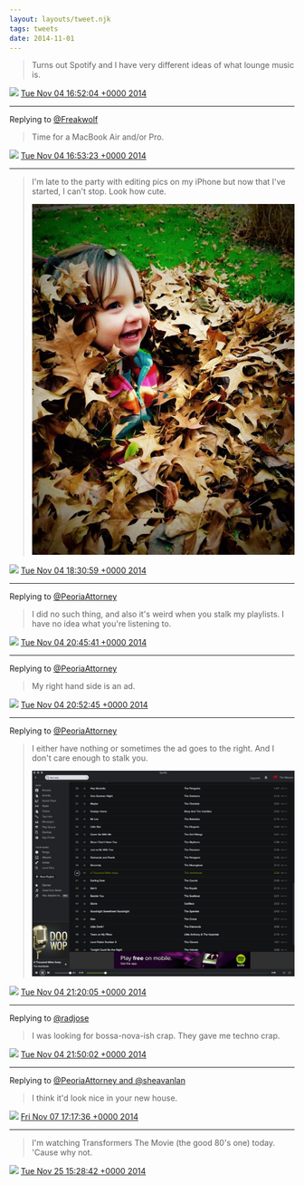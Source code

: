 ```yaml
---
layout: layouts/tweet.njk
tags: tweets
date: 2014-11-01
---
```


> Turns out Spotify and I have very different ideas of what lounge music is\.

<img src="../media/tweet.ico" width="12" /> [Tue Nov 04 16:52:04 +0000 2014](https://twitter.com/timwasson/status/529677468978786304)

----

Replying to [@Freakwolf](https://twitter.com/BryanJWolford/status/529063153007865856)

> Time for a MacBook Air and/or Pro\.

<img src="../media/tweet.ico" width="12" /> [Tue Nov 04 16:53:23 +0000 2014](https://twitter.com/timwasson/status/529677800102326273)

----

> I'm late to the party with editing pics on my iPhone but now that I've started, I can't stop\. Look how cute\. 
> 
> ![](../media/529702362722467840-B1nhe81CMAAkQb3.jpg)

<img src="../media/tweet.ico" width="12" /> [Tue Nov 04 18:30:59 +0000 2014](https://twitter.com/timwasson/status/529702362722467840)

----

Replying to [@PeoriaAttorney](https://twitter.com/PeoriaAttorney/status/529736057135570944)

> I did no such thing, and also it's weird when you stalk my playlists\. I have no idea what you're listening to\.

<img src="../media/tweet.ico" width="12" /> [Tue Nov 04 20:45:41 +0000 2014](https://twitter.com/timwasson/status/529736262497091584)

----

Replying to [@PeoriaAttorney](https://twitter.com/PeoriaAttorney/status/529736850379120640)

> My right hand side is an ad\.

<img src="../media/tweet.ico" width="12" /> [Tue Nov 04 20:52:45 +0000 2014](https://twitter.com/timwasson/status/529738041892831232)

----

Replying to [@PeoriaAttorney](https://twitter.com/PeoriaAttorney/status/529744161210372097)

> I either have nothing or sometimes the ad goes to the right\. And I don't care enough to stalk you\. 
> 
> ![](../media/529744920668811264-B1oIMn9IYAI4Tq9.png)

<img src="../media/tweet.ico" width="12" /> [Tue Nov 04 21:20:05 +0000 2014](https://twitter.com/timwasson/status/529744920668811264)

----

Replying to [@radjose](https://twitter.com/RadleyJPhoenix/status/529751981011652608)

> I was looking for bossa\-nova\-ish crap\. They gave me techno crap\.

<img src="../media/tweet.ico" width="12" /> [Tue Nov 04 21:50:02 +0000 2014](https://twitter.com/timwasson/status/529752456948117504)

----

Replying to [@PeoriaAttorney and @sheavanlan](https://twitter.com/PeoriaAttorney/status/530740630780379136)

> I think it'd look nice in your new house\.

<img src="../media/tweet.ico" width="12" /> [Fri Nov 07 17:17:36 +0000 2014](https://twitter.com/timwasson/status/530771059662786562)

----

> I'm watching Transformers The Movie \(the good 80's one\) today\. 'Cause why not\.

<img src="../media/tweet.ico" width="12" /> [Tue Nov 25 15:28:42 +0000 2014](https://twitter.com/timwasson/status/537266633627013121)